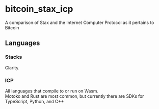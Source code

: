 # bitcoin_stax_icp
A comparison of Stax and the Internet Computer Protocol as it pertains to Bitcoin

## Languages

### Stacks

Clarity.

### ICP

All languages that compile to or run on Wasm.<br> Motoko and Rust are most common, but currently there are SDKs for TypeScript, Python, and C++
